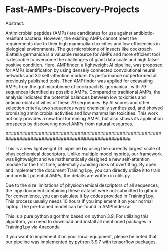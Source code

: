# Fast-AMPs-Discovery-Projects
Abstract:

Antimicrobial peptides (AMPs) are candidates for use against antibiotic-resistant bacteria. However, the existing AMPs cannot meet the requirements due to their high mammalian toxicities and low efficiencies in biological environments. The gut microbiome of insects like cockroach Blattella germanica is a valuable resource for AMPs and more efficient tool is desirable to overcome the challenges of giant data scale and high false-positive condition. Here, AMPfinder, a lightweight AI pipeline, was proposed for AMPs identification by using densely connected convolutional neural networks and 3D self-attention module.  Its performance outperformed all previously published tools. Then AMPfinder was applied for excavating AMPs from the gut microbiome of cockroach B. germanica , with 79 sequences identified as possible AMPs. Compared to traditional AMPs, the analysis indicated the potential balances between low toxicities and antimicrobial activities of these 79 sequences. By AI scores and other selection criteria, two sequences were chemically synthesized, and showed promising antimicrobial activities and low mammalian toxicities. This work not only provides a new tool for mining AMPs, but also shows its application prospects by discovering novel AMPs from natural resources.

#####################################################################################################

This is a new lightweight DL pipeline by using the currently largest scale of physicochemical descriptors. Unlike multiple model hybrids, our framework was lightweight and we mathematically designed a new self-attention module for the first time, potentially avoiding risks of overfitting.
By open and implement the document Training1.py, you can directly utilize it to train and predict potential AMPs, the details are written in utils.py.

Due to the size limitations of physiochemical descriptors of all sequences, the .npy document containing these dataset were not submitted to github. For convenience, you can calculate it by codes provided in Training1.py. This process usually needs 10 hours if you implement it on your normal laptop. The pre-trained model can be found in AMPfinder.rar

This is a pure python algorithm based on python 3.9.
For utilizing this algorithm, you need to download and install all mentioned packages in Training1.py via Anaconda

If you want to implement it on your local equipment, please be noted that our pipeline was implemented by python 3.9.7 with tensorflow packages.
